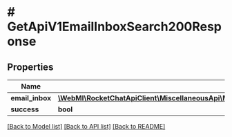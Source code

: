 # # GetApiV1EmailInboxSearch200Response

## Properties

Name | Type | Description | Notes
------------ | ------------- | ------------- | -------------
**email_inbox** | [**\WebMI\RocketChatApiClient\MiscellaneousApi\Model\GetApiV1EmailInboxList200ResponseEmailInboxesInner**](GetApiV1EmailInboxList200ResponseEmailInboxesInner.md) |  | [optional]
**success** | **bool** |  | [optional]

[[Back to Model list]](../../README.md#models) [[Back to API list]](../../README.md#endpoints) [[Back to README]](../../README.md)
